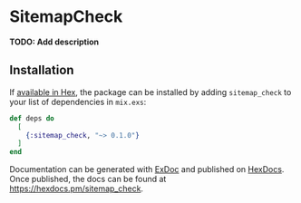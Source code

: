 # SitemapCheck

**TODO: Add description**

## Installation

If [available in Hex](https://hex.pm/docs/publish), the package can be installed
by adding `sitemap_check` to your list of dependencies in `mix.exs`:

```elixir
def deps do
  [
    {:sitemap_check, "~> 0.1.0"}
  ]
end
```

Documentation can be generated with [ExDoc](https://github.com/elixir-lang/ex_doc)
and published on [HexDocs](https://hexdocs.pm). Once published, the docs can
be found at <https://hexdocs.pm/sitemap_check>.

